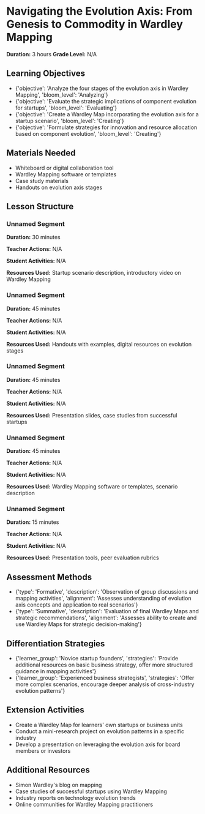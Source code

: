 # Navigating the Evolution Axis: From Genesis to Commodity in Wardley Mapping

**Duration:** 3 hours
**Grade Level:** N/A

## Learning Objectives
- {'objective': 'Analyze the four stages of the evolution axis in Wardley Mapping', 'bloom_level': 'Analyzing'}
- {'objective': 'Evaluate the strategic implications of component evolution for startups', 'bloom_level': 'Evaluating'}
- {'objective': 'Create a Wardley Map incorporating the evolution axis for a startup scenario', 'bloom_level': 'Creating'}
- {'objective': 'Formulate strategies for innovation and resource allocation based on component evolution', 'bloom_level': 'Creating'}

## Materials Needed
- Whiteboard or digital collaboration tool
- Wardley Mapping software or templates
- Case study materials
- Handouts on evolution axis stages

## Lesson Structure
### Unnamed Segment
**Duration:** 30 minutes

**Teacher Actions:** N/A

**Student Activities:** N/A

**Resources Used:** Startup scenario description, introductory video on Wardley Mapping

### Unnamed Segment
**Duration:** 45 minutes

**Teacher Actions:** N/A

**Student Activities:** N/A

**Resources Used:** Handouts with examples, digital resources on evolution stages

### Unnamed Segment
**Duration:** 45 minutes

**Teacher Actions:** N/A

**Student Activities:** N/A

**Resources Used:** Presentation slides, case studies from successful startups

### Unnamed Segment
**Duration:** 45 minutes

**Teacher Actions:** N/A

**Student Activities:** N/A

**Resources Used:** Wardley Mapping software or templates, scenario description

### Unnamed Segment
**Duration:** 15 minutes

**Teacher Actions:** N/A

**Student Activities:** N/A

**Resources Used:** Presentation tools, peer evaluation rubrics

## Assessment Methods
- {'type': 'Formative', 'description': 'Observation of group discussions and mapping activities', 'alignment': 'Assesses understanding of evolution axis concepts and application to real scenarios'}
- {'type': 'Summative', 'description': 'Evaluation of final Wardley Maps and strategic recommendations', 'alignment': 'Assesses ability to create and use Wardley Maps for strategic decision-making'}

## Differentiation Strategies
- {'learner_group': 'Novice startup founders', 'strategies': 'Provide additional resources on basic business strategy, offer more structured guidance in mapping activities'}
- {'learner_group': 'Experienced business strategists', 'strategies': 'Offer more complex scenarios, encourage deeper analysis of cross-industry evolution patterns'}

## Extension Activities
- Create a Wardley Map for learners' own startups or business units
- Conduct a mini-research project on evolution patterns in a specific industry
- Develop a presentation on leveraging the evolution axis for board members or investors

## Additional Resources
- Simon Wardley's blog on mapping
- Case studies of successful startups using Wardley Mapping
- Industry reports on technology evolution trends
- Online communities for Wardley Mapping practitioners
